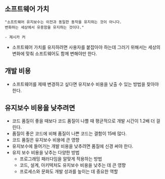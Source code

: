 ## 소프트웨어 가치
```
"소프트웨어 유지보수는 이전과 동일한 동작을 유지하는 것이 아니다.
변화하는 세상에서 유용함을 유지하는 것이다."

- 제시카 커
```
- 소프트웨어 가치를 유지하려면 사용자를 붙잡아야 하는데 그러기 위해서는 세상의 변화에 맞춰 소프트웨어도 함께 변해야만 한다.

## 개발 비용
- 소프트웨어를 제때 변경하고 싶다면 유지보수 비용을 낮출 수 있는 방법을 찾아야 한다.

## 유지보수 비용을 낮추려면
- 코드 품질이 좋을 때보다 코드 품질이 나쁠 때 평균적으로 개발 시간이 1.2배 더 걸린다.
- 품질이 좋은 코드에 비해 품질이 나쁜 코드는 결함이 15배 많다.
- 코드 품질은 유지보수 비용에 큰 영향
- 유지보수에 들어가는 개발 비용을 낮추려면 품질에 신경 써야 한다.
- 유지 보수 비용을 낮추는 다양한 방법
	- 프로그래밍 패러다임을 알맞게 적용하는 방법
	- 코드, 설계, 아키텍처도 유지보수 비용을 낮추는 데 큰 영향
	- 프로세스와 문화도 개발 성과를 높이는 데 중요한 역할